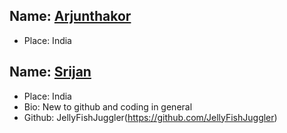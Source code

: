 ## Name: [Arjunthakor](https://github.com/ARJUN-SINH-THAKOR)

- Place: India

## Name: [Srijan](https://github.com/JellyFishJuggler)

- Place: India
- Bio: New to github and coding in general
- Github: JellyFishJuggler(https://github.com/JellyFishJuggler)


